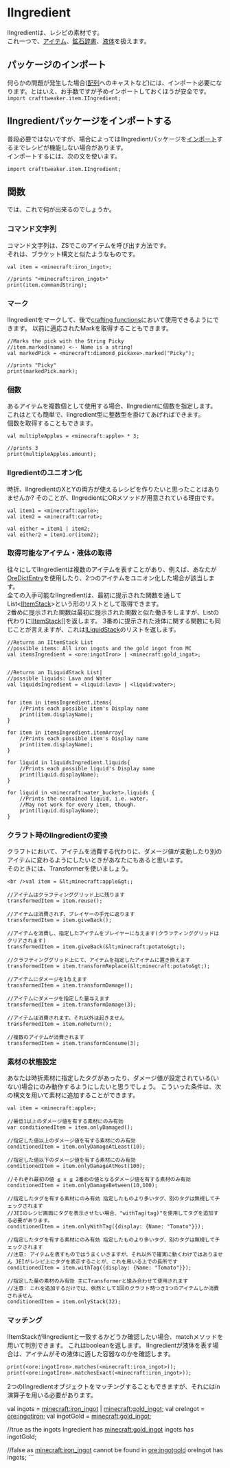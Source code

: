 # IIngredient

IIngredientは、レシピの素材です。  
これ一つで、[アイテム](/Vanilla/Items/IItemStack/)、[鉱石辞書](/Vanilla/OreDict/IOreDictEntry/)、[液体](/Vanilla/Liquids/ILiquidStack/)を扱えます。

## パッケージのインポート

何らかの問題が発生した場合([配列](/AdvancedFunctions/Arrays_and_Loops/)へのキャストなど)には、インポート必要になります。とはいえ、お手数ですが予めインポートしておくほうが安全です。  
`import crafttweaker.item.IIngredient;`

## IIngredientパッケージをインポートする

普段必要ではないですが、場合によってはIIngredientパッケージを[インポート](/AdvancedFunctions/Import/)するまでレシピが機能しない場合があります。  
インポートするには、次の文を使います。

```zenscript
import crafttweaker.item.IIngredient;
```

## 関数

では、これで何が出来るのでしょうか。

### コマンド文字列

コマンド文字列は、ZSでこのアイテムを呼び出す方法です。  
それは、ブラケット構文と似たようなものです。

```zenscript
val item = <minecraft:iron_ingot>;

//prints "<minecraft:iron_ingot>"
print(item.commandString);
```

### マーク

IIngredientをマークして、後で[crafting functions](/Vanilla/Recipes/Crafting/Recipe_Functions/)において使用できるようにできます。 以前に適応されたMarkを取得することもできます。

```zenscript
//Marks the pick with the String Picky
//item.marked(name) <-- Name is a string!
val markedPick = <minecraft:diamond_pickaxe>.marked("Picky");

//prints "Picky"
print(markedPick.mark);
```

### 個数

あるアイテムを複数個として使用する場合、IIngredientに個数を指定します。  
これはとても簡単で、IIngredient型に整数型を掛けてあげればできます。  
個数を取得することもできます。

```zenscript
val multipleApples = <minecraft:apple> * 3;

//prints 3
print(multipleApples.amount);
```

### IIgredientのユニオン化

時折、IIngredientのXとYの両方が使えるレシピを作りたいと思ったことはありませんか? そのことが、IIngredientにORメソッドが用意されている理由です。

```zenscript
val item1 = <minecraft:apple>;
val item2 = <minecraft:carrot>;

val either = item1 | item2;
val either2 = item1.or(item2);
```

### 取得可能なアイテム・液体の取得

往々にしてIIngredientは複数のアイテムを表すことがあり、例えば、あなたが[OreDictEntry](/Vanilla/OreDict/IOreDictEntry/)を使用したり、2つのアイテムをユニオン化した場合が該当します。  
全ての入手可能なIIngredientは、最初に提示された関数を通してList&lt;[IItemStack](/Vanilla/Items/IItemStack/)&gt;という形のリストとして取得できます。  
2番めに提示された関数は最初に提示された関数と似た働きをしますが、Listの代わりに[IItemStack](/Vanilla/Items/IItemStack/)[]を返します。 3番めに提示された液体に関する関数にも同じことが言えますが、これは[ILiquidStack](/Vanilla/Liquids/ILiquidStack/)のリストを返します。

```zenscript
//Returns an IItemStack List
//possible items: All iron ingots and the gold ingot from MC
val itemsIngredient = <ore:ingotIron> | <minecraft:gold_ingot>;


//Returns an ILiquidStack List|
//possible liquids: Lava and Water
val liquidsIngredient = <liquid:lava> | <liquid:water>;


for item in itemsIngredient.items{
    //Prints each possible item's Display name
    print(item.displayName);
}

for item in itemsIngredient.itemArray{
    //Prints each possible item's Display name
    print(item.displayName);
}

for liquid in liquidsIngredient.liquids{
    //Prints each possible liquid's Display name
    print(liquid.displayName);
}

for liquid in <minecraft:water_bucket>.liquids {
    //Prints the contained liquid, i.e. water.
    //May not work for every item, though.
    print(liquid.displayName);
}
```

### クラフト時のIIngredientの変換

クラフトにおいて、アイテムを消費する代わりに、ダメージ値が変動したり別のアイテムに変わるようにしたいときがあなたにもあると思います。  
そのときには、Transformerを使いましょう。

```zenscript
<br />val item = &lt;minecraft:apple&gt;;

//アイテムはクラフティンググリッド上に残ります
transformedItem = item.reuse();

//アイテムは消費されず、プレイヤーの手元に返ります
transformedItem = item.giveBack();

//アイテムを消費し、指定したアイテムをプレイヤーに与えます(クラフティンググリッドはクリアされます)
transformedItem = item.giveBack(&lt;minecraft:potato&gt;);

//クラフティンググリッド上にて、アイテムを指定したアイテムに置き換えます
transformedItem = item.transformReplace(&lt;minecraft:potato&gt;);

//アイテムにダメージを1与えます
transformedItem = item.transformDamage();

//アイテムにダメージを指定した量与えます
transformedItem = item.transformDamage(3);

//アイテムは消費されます。それ以外は起きません
transformedItem = item.noReturn();

//複数のアイテムが消費されます
transformedItem = item.transformConsume(3);
```

### 素材の状態設定

あなたは時折素材に指定したタグがあったり、ダメージ値が設定されている(いない)場合にのみ動作するようにしたいと思うでしょう。 こういった条件は、次の構文を用いて素材に追加することができます。

```zenscript
val item = <minecraft:apple>;

//最低1以上のダメージ値を有する素材にのみ有効
var conditionedItem = item.onlyDamaged();

//指定した値以上のダメージ値を有する素材にのみ有効
conditionedItem = item.onlyDamageAtLeast(10);

//指定した値以下のダメージ値を有する素材にのみ有効
conditionedItem = item.onlyDamageAtMost(100);

//それぞれ最初の値 ≦ x ≦ 2番めの値となるダメージ値を有する素材のみ有効
conditionedItem = item.onlyDamageBetween(10,100);

//指定したタグを有する素材にのみ有効 指定したものより多いタグ、別のタグは無視してチェックされます
//JEIのレシピ画面にタグを表示させたい場合、"withTag(tag)"を使用してタグを追加する必要があります。
conditionedItem = item.onlyWithTag({display: {Name: "Tomato"}});

//指定したタグを有する素材にのみ有効 指定したものより多いタグ、別のタグは無視してチェックされます
//注意: アイテムを表すものではうまくいきますが、それ以外で確実に動くわけではありません JEIがレシピ上にタグを表示することが、これを用いる上での長所です
conditionedItem = item.withTag({display: {Name: "Tomato"}});

//指定した量の素材のみ有効 主にTransformerと組み合わせて使用されます
//注意: これを追加するだけでは、依然として1回のクラフト時つき1つのアイテムしか消費されません
conditionedItem = item.onlyStack(32);
```

### マッチング

IItemStackがIIngredientと一致するかどうか確認したい場合、matchメソッドを用いて判別できます。 これはbooleanを返します。 IIngredientが液体を表す場合は、アイテムがその液体に適した容器なのかを確認します。

```zenscript
print(<ore:ingotIron>.matches(<minecraft:iron_ingot>));
print(<ore:ingotIron>.matchesExact(<minecraft:iron_ingot>));
```

2つのIIngredientオブジェクトをマッチングすることもできますが、それにはin演算子を用いる必要があります。

val ingots = <minecraft:iron_ingot> | <minecraft:gold_ingot>; val oreIngot = <ore:ingotiron>; val ingotGold = <minecraft:gold_ingot>;

//true as the ingots Ingredient has <minecraft:gold_ingot> ingots has ingotGold;

//false as <minecraft:iron_ingot> cannot be found in <ore:ingotgold> oreIngot has ingots; ```